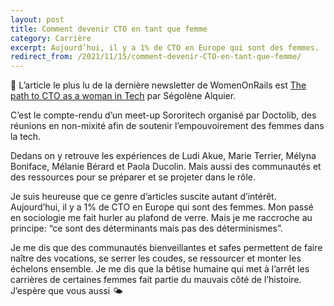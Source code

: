 ```yaml
---
layout: post
title: Comment devenir CTO en tant que femme
category: Carrière
excerpt: Aujourd’hui, il y a 1% de CTO en Europe qui sont des femmes.
redirect_from: /2021/11/15/comment-devenir-CTO-en-tant-que-femme/
---
```


👑 L’article le plus lu de la dernière newsletter de WomenOnRails est [The path to CTO as a woman in Tech](https://medium.com/doctolib/the-path-to-cto-as-a-woman-in-tech-4e0689bbdfa5) par Ségolène Alquier.

C’est le compte-rendu d’un meet-up Sororitech organisé par Doctolib, des réunions en non-mixité afin de soutenir l’empouvoirement des femmes dans la tech.

Dedans on y retrouve les expériences de Ludi Akue, Marie Terrier, Mélyna Boniface, Mélanie Bérard et Paola Ducolin. Mais aussi des communautés et des ressources pour se préparer et se projeter dans le rôle.

Je suis heureuse que ce genre d’articles suscite autant d’intérêt. Aujourd’hui, il y a 1% de CTO en Europe qui sont des femmes. Mon passé en sociologie me fait hurler au plafond de verre. Mais je me raccroche au principe: “ce sont des déterminants mais pas des déterminismes”.

Je me dis que des communautés bienveillantes et safes permettent de faire naître des vocations, se serrer les coudes, se ressourcer et monter les échelons ensemble. Je me dis que la bêtise humaine qui met à l’arrêt les carrières de certaines femmes fait partie du mauvais côté de l’histoire. J’espère que vous aussi 🌤️